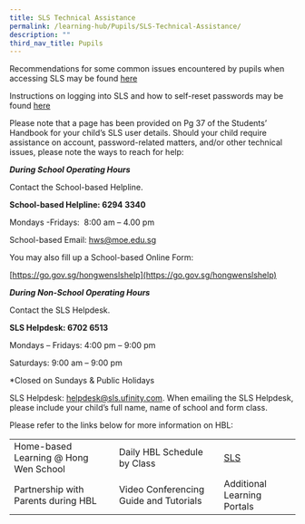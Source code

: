 ```yaml
---
title: SLS Technical Assistance
permalink: /learning-hub/Pupils/SLS-Technical-Assistance/
description: ""
third_nav_title: Pupils
---
```

Recommendations for some common issues encountered by pupils when accessing SLS may be found [here](/files/Learning%20Hub/SLS%20technical%20assistance/SLS-Common-Issues.pdf)

Instructions on logging into SLS and how to self-reset passwords may be found [here](/files/Learning%20Hub/SLS%20technical%20assistance/HBL_SLS_ACCESS_v3.pdf)

Please note that a page has been provided on Pg 37 of the Students’ Handbook for your child’s SLS user details. Should your child require assistance on account, password-related matters, and/or other technical issues, please note the ways to reach for help:

_**During School Operating Hours**_

Contact the School-based Helpline.

**School-based Helpline: 6294 3340**

Mondays -Fridays:  8:00 am – 4.00 pm

School-based Email: [hws@moe.edu.sg](mailto:hws@moe.edu.sg)

You may also fill up a School-based Online Form:

[https://go.gov.sg/hongwenslshelp](https://go.gov.sg/hongwenslshelp)

_**During Non-School Operating Hours**_

Contact the SLS Helpdesk.

**SLS Helpdesk: 6702 6513**

Mondays – Fridays: 4:00 pm – 9:00 pm

Saturdays: 9:00 am – 9:00 pm

\*Closed on Sundays & Public Holidays

SLS Helpdesk: [helpdesk@sls.ufinity.com](mailto:helpdesk@sls.ufinity.com). When emailing the SLS Helpdesk, please include your child’s full name, name of school and form class.

Please refer to the links below for more information on HBL:

|                                       |                                        |                             |
|---------------------------------------|----------------------------------------|-----------------------------|
| Home-based Learning @ Hong Wen School |       Daily HBL Schedule by Class      |            [SLS](/learning-hub/Pupils/Student-Learning-Space-SLS/)             |
|  Partnership with Parents during HBL  | Video Conferencing Guide and Tutorials | Additional Learning Portals |